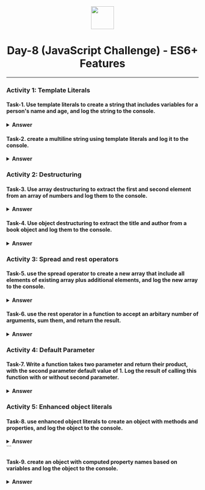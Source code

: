 <div align="center">
  <img height="60" src="https://img.icons8.com/color/344/javascript.png">
  <h1>Day-8 (JavaScript Challenge) - ES6+ Features</h1>
</div>

---

### Activity 1: Template Literals

#### Task-1. Use template literals to create a string that includes variables for a person's name and age, and log the string to the console.

<details><summary><b>Answer</b></summary>
<p>

```javascript
const name = "Ravish";
const age = 25;

const message = `Hello, my name is ${name} and I am ${age} years old.`;

console.log(message); //output: "Hello, my name is Ravish and I am 25 years old."

```

</p>
</details>

#### Task-2. create a multiline string using template literals and log it to the console.

<details><summary><b>Answer</b></summary>
<p>

```javascript
let message = `Hi, my name is ravish.
 i love building full stack websites based on my ideas.
 i enjoy website development
 `;
console.log(message); //output: "Hi, my name is ravish.
// i love building full stack websites based on my ideas.
// i enjoy website development"
```

</p>
</details>

### Activity 2: Destructuring

#### Task-3. Use array destructuring to extract the first and second element from an array of numbers and log them to the console.

<details><summary><b>Answer</b></summary>
<p>

```javascript
let numArr = [2, 4, 6, 8, 10];
let [firstElem, secondElem] = numArr;
console.log(firstElem, secondElem) //ouyput: 2, 4
```

</p>
</details>

#### Task-4. Use object destructuring to extract the title and author from a book object and log them to the console.

<details><summary><b>Answer</b></summary>
<p>

```javascript
const book = {
    title: "on my way",
    author: "ravish"
}
const {title, author} = book;
console.log(title, author); //output: "on my way" "ravish"

```

</p>
</details>

### Activity 3: Spread and rest operators

#### Task-5. use the spread operator to create a new array that include all elements of existing array plus additional elements, and log the new array to the console.

<details><summary><b>Answer</b></summary>
<p>

```javascript
let arr = [1, 2, 3, 4, 5, 6];
const newArr = [...arr, 7, 8];
console.log(newArr);

```

</p>
</details>

#### Task-6. use the rest operator in a function to accept an arbitary number of arguments, sum them, and return the result.

<details><summary><b>Answer</b></summary>
<p>

```javascript
sum = 0;
function sumAll(...arr){
    for(let i = 0; i < arr.length; i++){
         sum += arr[i];
    }
console.log(sum);
};
sumAll(1,2,3,4,5);
```

</p>
</details>

### Activity 4: Default Parameter

#### Task-7. Write a function takes two parameter and return their product, with the second parameter default value of 1. Log the result of calling this function with or without second parameter.

<details><summary><b>Answer</b></summary>
<p>

```javascript
function product(a, b=1){
  return a * b;
};

console.log(product(2,5)); //output: 10
console.log(product(2)); //output: 2
```

</p>
</details>

### Activity 5: Enhanced object literals

#### Task-8. use enhanced object literals to create an object with methods and properties, and log the object to the console.

<details><summary><b>Answer</b></summary>
<p>

```javascript
const name = "Ravish";
const age = 18;

const person = {
    name,
    age,
    greet() {
        return `Hello, my name is ${this.name} and I am ${this.age} years old.`;
    },
    updateAge(newAge) {
        this.age = newAge;
        return `Age updated to ${this.age}`;
    }
};

console.log(person); 
console.log(person.greet());
console.log(person.updateAge(26));
console.log(person.greet());

```

</p>
</details>
```

#### Task-9. create an object with computed property names based on variables and log the object to the console.

<details><summary><b>Answer</b></summary>
<p>

```javascript
const propName1 = "firstName";
const propName2 = "lastName";
const propName3 = "age";

const person = {
    [propName1]: "John",
    [propName2]: "Doe",
    [propName3]: 30,
};

console.log(person); //output: { firstName: "John", lastName: "Doe", age: 30 }

```

</p>
</details>
